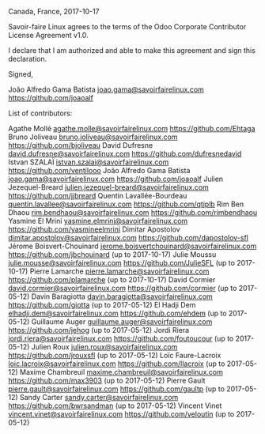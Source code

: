 Canada, France, 2017-10-17

Savoir-faire Linux agrees to the terms of the Odoo Corporate Contributor License
Agreement v1.0.

I declare that I am authorized and able to make this agreement and sign this
declaration.

Signed,

João Alfredo Gama Batista joao.gama@savoirfairelinux.com https://github.com/joaoalf

List of contributors:

Agathe Mollé agathe.molle@savoirfairelinux.com https://github.com/Ehtaga
Bruno Joliveau bruno.joliveau@savoirfairelinux.com https://github.com/bjoliveau
David Dufresne david.dufresne@savoirfairelinux.com https://github.com/dufresnedavid
Istvan SZALAÏ istvan.szalai@savoirfairelinux.com https://github.com/ventilooo
João Alfredo Gama Batista joao.gama@savoirfairelinux.com https://github.com/joaoalf
Julien Jezequel-Breard julien.jezequel-breard@savoirfairelinux.com https://github.com/jjbreard
Quentin Lavallée-Bourdeau quentin.lavallee@savoirfairelinux.com https://github.com/qtiplb
Rim Ben Dhaou rim.bendhaou@savoirfairelinux.com https://github.com/rimbendhaou
Yasmine El Mrini yasmine.elmrini@savoirfairelinux.com https://github.com/yasmineelmrini
Dimitar Apostolov dimitar.apostolov@savoirfairelinux.com https://github.com/dapostolov-sfl
Jérome Boisvert-Chouinard jerome.boisvertchouinard@savoirfairelinux.com https://github.com/jbchouinard (up to 2017-10-17)
Julie Moussu julie.mousse@savoirfairelinux.com https://github.com/JulieSFL (up to 2017-10-17)
Pierre Lamarche pierre.lamarche@savoirfairelinux.com https://github.com/plamarche (up to 2017-10-17)
David Cormier david.cormier@savoirfairelinux.com https://github.com/cormier (up to 2017-05-12)
Davin Baragiotta davin.baragiotta@savoirfairelinux.com https://github.com/giotta (up to 2017-05-12)
El Hadji Dem elhadji.dem@savoirfairelinux.com https://github.com/ehdem (up to 2017-05-12)
Guillaume Auger guillaume.auger@savoirfairelinux.com https://github.com/jehog (up to 2017-05-12)
Jordi Riera jordi.riera@savoirfairelinux.com https://github.com/foutoucour (up to 2017-05-12)
Julien Roux julien.roux@savoirfairelinux.com https://github.com/jrouxsfl (up to 2017-05-12)
Loïc Faure-Lacroix loic.lacroix@savoirfairelinux.com https://github.com/llacroix (up to 2017-05-12)
Maxime Chambreuil maxime.chambreuil@savoirfairelinux.com https://github.com/max3903 (up to 2017-05-12)
Pierre Gault pierre.gault@savoirfairelinux.com https://github.com/gaultp (up to 2017-05-12)
Sandy Carter sandy.carter@savoirfairelinux.com https://github.com/bwrsandman (up to 2017-05-12)
Vincent Vinet vincent.vinet@savoirfairelinux.com https://github.com/veloutin (up to 2017-05-12)
